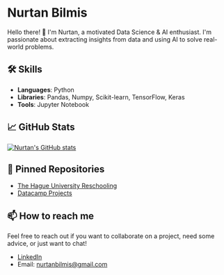 # Nurtan Bilmis

Hello there! 👋 I'm Nurtan, a motivated Data Science & AI enthusiast. I'm passionate about extracting insights from data and using AI to solve real-world problems.

## 🛠 Skills
- **Languages**: Python
- **Libraries**: Pandas, Numpy, Scikit-learn, TensorFlow, Keras
- **Tools**: Jupyter Notebook

## 📈 GitHub Stats

[![Nurtan's GitHub stats](https://github-readme-stats.vercel.app/api?username=nurtanbilmis&show_icons=true&theme=radical)](https://github.com/nurtanbilmis)

## 📌 Pinned Repositories
- [The Hague University Reschooling](https://github.com/nurtanbilmis/hhs-datascience-reschooling)
- [Datacamp Projects](https://github.com/nurtanbilmis/datacamp-projects)

## 📫 How to reach me
Feel free to reach out if you want to collaborate on a project, need some advice, or just want to chat!
- [LinkedIn](https://www.linkedin.com/in/nurtan-bilmis-767ba326a/)
- Email: nurtanbilmis@gmail.com

